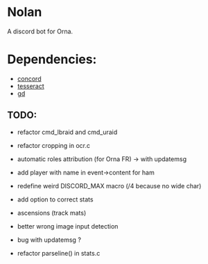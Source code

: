# Nolan
A discord bot for Orna.

# Dependencies:
- [concord](https://github.com/Cogmasters/concord)
- [tesseract](https://github.com/tesseract-ocr/tesseract)
- [gd](https://github.com/libgd/libgd)

## TODO:

- refactor cmd_lbraid and cmd_uraid
- refactor cropping in ocr.c
- automatic roles attribution (for Orna FR) -> with updatemsg
- add player with name in event->content for ham
- redefine weird DISCORD_MAX macro (/4 because no wide char)

- add option to correct stats
- ascensions (track mats)
- better wrong image input detection

- bug with updatemsg ?
- refactor parseline() in stats.c
